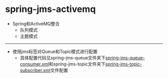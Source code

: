 # spring-jms-activemq

* Spring和ActiveMQ整合
  * 队列模式
  * 主题模式


-----------------------------------
* 使用jms标签对Queue和Topic模式进行配置
  * 具体配置代码见spring-jms-queue文件夹下[spring-jms-queue-consumer.xml](https://github.com/caychen/spring-jms-activemq/blob/master/src/main/resources/spring-jms-queue/spring-jms-queue-consumer.xml)和spring-jms-topic文件夹下[spring-jms-topic-subscriber.xml](https://github.com/caychen/spring-jms-activemq/blob/master/src/main/resources/spring-jms-topic/spring-jms-topic-subscriber.xml)文件配置
